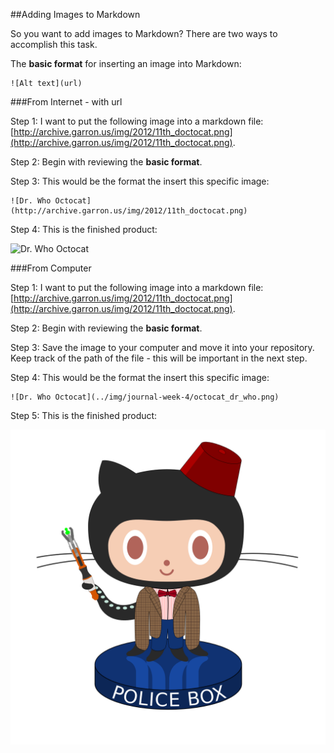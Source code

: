 ##Adding Images to Markdown

So you want to add images to Markdown? There are two ways to accomplish this task.


The **basic format** for inserting an image into Markdown:

```
![Alt text](url)
```

###From Internet - with url

Step 1: I want to put the following image into a markdown file: [http://archive.garron.us/img/2012/11th_doctocat.png](http://archive.garron.us/img/2012/11th_doctocat.png).

Step 2: Begin with reviewing the **basic format**.

Step 3: This would be the format the insert this specific image:

```
![Dr. Who Octocat](http://archive.garron.us/img/2012/11th_doctocat.png)
```

Step 4: This is the finished product:

![Dr. Who Octocat](http://archive.garron.us/img/2012/11th_doctocat.png)


###From Computer

Step 1: I want to put the following image into a markdown file: [http://archive.garron.us/img/2012/11th_doctocat.png](http://archive.garron.us/img/2012/11th_doctocat.png).

Step 2: Begin with reviewing the **basic format**.

Step 3: Save the image to your computer and move it into your repository. Keep track of the path of the file - this will be important in the next step.

Step 4: This would be the format the insert this specific image:

```
![Dr. Who Octocat](../img/journal-week-4/octocat_dr_who.png)
```

Step 5: This is the finished product:

![Dr. Who Octocat](../img/journal-week-4/octocat_dr_who.png)
